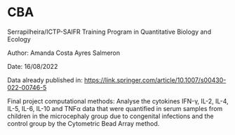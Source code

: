 # CBA
Serrapilheira/ICTP-SAIFR Training Program in Quantitative Biology and Ecology

Author: Amanda Costa Ayres Salmeron

Date: 16/08/2022

Data already published in: https://link.springer.com/article/10.1007/s00430-022-00746-5

Final project computational methods: Analyse the cytokines IFN-γ, IL-2, IL-4, IL-5, IL-6, IL-10 and TNFα data that were quantified in serum samples from children
in the microcephaly group due to congenital infections and the control group by the Cytometric Bead Array method.
